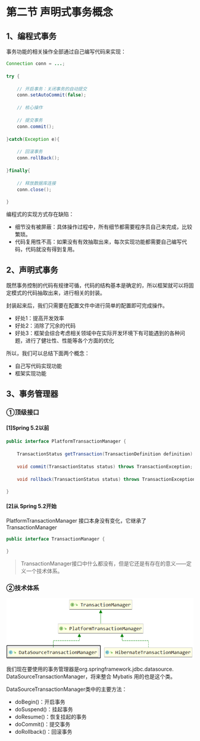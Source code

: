 # 第二节 声明式事务概念

## 1、编程式事务

事务功能的相关操作全部通过自己编写代码来实现：

```java
Connection conn = ...;

try {

	// 开启事务：关闭事务的自动提交
	conn.setAutoCommit(false);

	// 核心操作

	// 提交事务
	conn.commit();

}catch(Exception e){

	// 回滚事务
	conn.rollBack();

}finally{

	// 释放数据库连接
	conn.close();

}
```

编程式的实现方式存在缺陷：

* 细节没有被屏蔽：具体操作过程中，所有细节都需要程序员自己来完成，比较繁琐。
* 代码复用性不高：如果没有有效抽取出来，每次实现功能都需要自己编写代码，代码就没有得到复用。

## 2、声明式事务

既然事务控制的代码有规律可循，代码的结构基本是确定的，所以框架就可以将固定模式的代码抽取出来，进行相关的封装。

封装起来后，我们只需要在配置文件中进行简单的配置即可完成操作。

* 好处1：提高开发效率
* 好处2：消除了冗余的代码
* 好处3：框架会综合考虑相关领域中在实际开发环境下有可能遇到的各种问题，进行了健壮性、性能等各个方面的优化

所以，我们可以总结下面两个概念：

* 自己写代码实现功能
* 框架实现功能

## 3、事务管理器

### ①顶级接口

#### [1]Spring 5.2以前

```java
public interface PlatformTransactionManager {

	TransactionStatus getTransaction(TransactionDefinition definition) throws TransactionException;

	void commit(TransactionStatus status) throws TransactionException;

	void rollback(TransactionStatus status) throws TransactionException;

}
```

#### [2]从 Spring 5.2开始

PlatformTransactionManager 接口本身没有变化，它继承了 TransactionManager

```java
public interface TransactionManager {

}
```

> TransactionManager接口中什么都没有，但是它还是有存在的意义——定义一个技术体系。

### ②技术体系

![./images](./images/img001.png)

我们现在要使用的事务管理器是org.springframework.jdbc.datasource. DataSourceTransactionManager，将来整合 Mybatis 用的也是这个类。

DataSourceTransactionManager类中的主要方法：

* doBegin()：开启事务
* doSuspend()：挂起事务
* doResume()：恢复挂起的事务
* doCommit()：提交事务
* doRollback()：回滚事务


